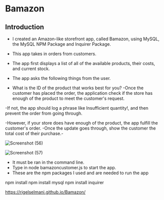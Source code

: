 # Bamazon

## Introduction
- I created an Amazon-like storefront app, called Bamazon, using MySQL, the MySQL NPM Package and Inquirer Package.
- This app takes in orders from customers.
- The app first displays a list of all of the available products, their costs, and current stock. 



- The app asks the following things from the user.
- What is the ID of the product that works best for you?
-Once the customer has placed the order, the application check if the store has enough of the product to meet the customer's request.

-If not, the app should log a phrase like Insufficient quantity!, and then prevent the order from going through.

-However, if your store does have enough of the product, the app fulfill the customer's order.
-Once the update goes through, show the customer the total cost of their purchase.-


![Screenshot (56)](https://user-images.githubusercontent.com/43711248/54462121-0abd3b80-4745-11e9-8d3a-5edf9e4ca482.png)

![Screenshot (57)](https://user-images.githubusercontent.com/43711248/54463114-5f15ea80-4748-11e9-986c-36ed570134c8.png)




- It must be ran in the command line.
- Type in node bamazoncustomer.js to start the app.
- These are the npm packages I used and are needed to run the app

npm install 
npm install mysql
npm install inquirer


 https://rigelselmani.github.io/Bamazon/
